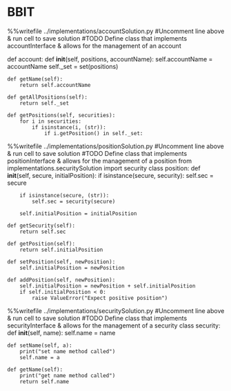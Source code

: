 # BBIT

%%writefile ../implementations/accountSolution.py 
#Uncomment line above & run cell to save solution
#TODO Define class that implements accountInterface & allows for the management of an account

def account:
    def __init__(self, positions, accountName):
        self.accountName = accountName
        self._set = set(positions)
        
    def getName(self):
        return self.accountName
    
    def getAllPositions(self):
        return self._set
    
    def getPositions(self, securities):
        for i in securities:
            if isinstance(i, (str)):
                if i.getPosition() in self._set:
                    
  
  %%writefile ../implementations/positionSolution.py 
#Uncomment line above & run cell to save solution
#TODO Define class that implements positionInterface & allows for the management of a position
from implementations.securitySolution import security
class position:
    def __init__(self, secure, initialPosition):
        if isinstance(secure, security):
            self.sec = secure
        
        if isinstance(secure, (str)):
            self.sec = security(secure)
        
        self.initialPosition = initialPosition
    
    def getSecurity(self):
        return self.sec
    
    def getPosition(self):
        return self.initialPosition
    
    def setPosition(self, newPosition):
        self.initialPosition = newPosition
        
    def addPosition(self, newPosition):
        self.initialPosition = newPosition + self.initialPosition
        if self.initialPosition < 0:
            raise ValueError("Expect positive position")
        
    
    
  %%writefile ../implementations/securitySolution.py 
#Uncomment line above & run cell to save solution
#TODO Define class that implements securityInterface & allows for the management of a security
class security:
    def __init__(self, name):
        self.name = name
        
    def setName(self, a):
        print("set name method called")
        self.name = a
    
    def getName(self):
        print("get name method called")
        return self.name
